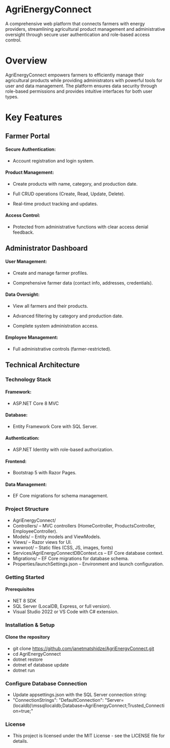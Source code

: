 # AgriEnergyConnect
A comprehensive web platform that connects farmers with energy providers, 
streamlining agricultural product management and administrative oversight 
through secure user authentication and role-based access control.

# Overview
AgriEnergyConnect empowers farmers to efficiently manage their agricultural products while providing administrators with powerful tools for user and data management. 
The platform ensures data security through role-based permissions and provides intuitive interfaces for both user types.

# Key Features
## Farmer Portal
#### Secure Authentication: 
- Account registration and login system.
#### Product Management:
- Create products with name, category, and production date.

- Full CRUD operations (Create, Read, Update, Delete).

- Real-time product tracking and updates.
#### Access Control: 
- Protected from administrative functions with clear access denial feedback.
## Administrator Dashboard
#### User Management:
- Create and manage farmer profiles.

- Comprehensive farmer data (contact info, addresses, credentials).
#### Data Oversight:
- View all farmers and their products.

- Advanced filtering by category and production date.

- Complete system administration access.
#### Employee Management: 
- Full administrative controls (farmer-restricted).

## Technical Architecture
### Technology Stack
#### Framework: 
- ASP.NET Core 8 MVC
#### Database: 
- Entity Framework Core with SQL Server.
#### Authentication: 
- ASP.NET Identity with role-based authorization.
#### Frontend:
- Bootstrap 5 with Razor Pages.
#### Data Management: 
- EF Core migrations for schema management.
### Project Structure
- AgriEnergyConnect/
- Controllers/ – MVC controllers (HomeController, ProductsController, EmployeeController).
- Models/ – Entity models and ViewModels.
- Views/ – Razor views for UI.
- wwwroot/ – Static files (CSS, JS, images, fonts)
- Services/AgriEnergyConnectDBContext.cs – EF Core database context.
- Migrations/ – EF Core migrations for database schema.
- Properties/launchSettings.json – Environment and launch configuration.
### Getting Started
#### Prerequisites
- NET 8 SDK
- SQL Server (LocalDB, Express, or full version).
- Visual Studio 2022 or VS Code with C# extension.
### Installation & Setup
#### Clone the repository
- git clone https://github.com/janetmatshidze/AgriEnergyConnect.git
- cd AgriEnergyConnect
- dotnet restore
- dotnet ef database update
- dotnet run
### Configure Database Connection
- Update appsettings.json with the SQL Server connection string:
- "ConnectionStrings": "DefaultConnection": "Server=(localdb)\\mssqllocaldb;Database=AgriEnergyConnect;Trusted_Connection=true;"
### License
- This project is licensed under the MIT License - see the LICENSE file for details.

  
